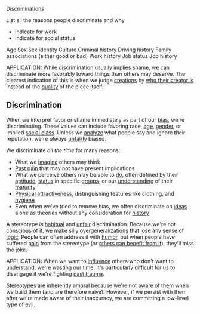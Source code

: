 
Discriminations

List all the reasons people discriminate and why
- indicate for work
- indicate for social status

Age
Sex
Sex identity
Culture
Criminal history
Driving history
Family associations (either good or bad)
Work history
Job status
Job history

APPLICATION: While discrimination usually implies shame, we can discriminate more favorably toward things than others may deserve. The clearest indication of this is when we judge [creations](creations.md) by [who their creator is](identity.md) instead of the [quality](values-quality.md) of the piece itself.


## Discrimination

When we interpret favor or shame immediately as part of our [bias](mind-bias.md), we're discriminating. These values can include favoring race, [age](maturity.md), [gender](gender.md), or implied [social class](classes.md). Unless we [analyze](logic.md) what people say and ignore their reputation, we're *always* [unfairly](morality-justice.md) biased.

We discriminate *all the time* for many reasons:

- What we [imagine](imagination.md) others may think
- [Past pain](hardship-ptsd.md) that may not have present implications
- What we perceive others may be able to [do](results.md), often defined by their [aptitude](humanity.md), [status](groups-member.md) in specific [groups](groups-small.md), or our [understanding](understanding.md) of their [maturity](maturity.md)
- [Physical attractiveness](gender.md), distinguishing features like clothing, and [hygiene](people-image.md)
- Even when we've tried to remove bias, we often discriminate on [ideas](values.md) alone as theories without any consideration for [history](trends.md)

A stereotype is [habitual](habits.md) and [unfair](morality-justice.md) discrimination. Because we're not conscious of it, we make silly overgeneralizations that lose any sense of [logic](logic.md). People can often address it with [humor](humor.md), but when people have suffered [pain](hardship-ptsd.md) from the stereotype (or [others can benefit from it](politics-leftism.md)), they'll miss the joke.

APPLICATION: When we want to [influence](power-influence.md) others who don't want to [understand](understanding.md), we're wasting our time. It's particularly difficult for us to disengage if we're fighting [past trauma](hardship-ptsd.md).

Stereotypes are inherently amoral because we're not aware of them when we build them (and are therefore naive). However, if we persist with them after we're made aware of their inaccuracy, we are committing a low-level type of [evil](morality-evil.md).
